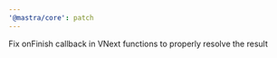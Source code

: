 ```yaml
---
'@mastra/core': patch
---
```


Fix onFinish callback in VNext functions to properly resolve the result
